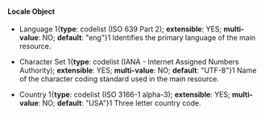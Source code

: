 #### Locale Object

* <span class="md-element">Language</span> <i class="fa fa-asterisk required" title="Required"> </i> 1{**type**: codelist (ISO 639 Part 2); **extensible**: YES; **multi-value**: NO; **default**: "eng"}1 Identifies the primary language of the main resource.  
 
* <span class="md-element">Character Set</span> <i class="fa fa-asterisk required" title="Required"> </i> 1{**type**: codelist (IANA - Internet Assigned Numbers Authority); **extensible**: YES; **multi-value**: NO; **default**: "UTF-8"}1 Name of the character coding standard used in the main resource. 
 
* <span class="md-element">Country</span> 1{**type**: codelist (ISO 3166-1 alpha-3); **extensible**: YES; **multi-value**: NO; **default**: "USA"}1 Three letter country code. 
